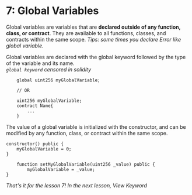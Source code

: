 # 7: Global Variables

Global variables are variables that are **declared outside of any function, class, or contract**. They are available to all functions, classes, and contracts within the same scope. _Tips: some times you declare Error like global variable._

Global variables are declared with the global keyword followed by the type of the variable and its name.\
_`global keyword` censored in solidity_

```solidity
    global uint256 myGlobalVariable;
    
    // OR

    uint256 myGlobalVariable;
    contract Name{
        ...
    }
```

The value of a global variable is initialized with the constructor, and can be modified by any function, class, or contract within the same scope.

```solidity
constructor() public {    
    myGlobalVariable = 0;  
}    

    function setMyGlobalVariable(uint256 _value) public {    
        myGlobalVariable = _value;  
}
```

_That's it for the lesson 7! In the next lesson, View Keyword_

